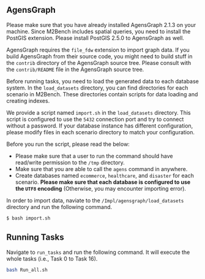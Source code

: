 ## AgensGraph

Please make sure that you have already installed AgensGraph 2.1.3 on your machine.
Since M2Bench includes spatial queries, you need to install the PostGIS extension.
Please install PostGIS 2.5.0 to AgensGraph as well.

AgensGraph requires the `file_fdw` extension to import graph data. 
If you build AgensGraph from their source code, you might need to build stuff in the `contrib` directory of the AgensGraph source tree.
Please consult with the `contrib/README` file in the AgensGraph source tree.

Before running tasks, you need to load the generated data to each database system. 
In the `load_datasets` directory, you can find directories for each scenario in M2Bench.
These directories contain scripts for data loading and creating indexes.

We provide a script named `import.sh` in the `load_datasets` directory.
This script is configured to use the `5432` connection port and try to connect without a password. If your database instance has different configuration, please modify files in each scenario directory to match your configuration.

Before you run the script, please read the below:
- Please make sure that a user to run the command should have read/write permission to the `/tmp` directory.
- Make sure that you are able to call the `agens` command in anywhere.
- Create databases named `ecommerce`, `healthcare`, and `disaster` for each scenario. **Please make sure that each database is configured to use the `UTF8` encoding** (Otherwise, you may encounter importing error).

In order to import data, naviate to the `/Impl/agensgraph/load_datasets` directory and run the following command. 
```bash
$ bash import.sh
```


## Running Tasks

Navigate to `run_tasks` and run the following command.
It will execute the whole tasks (i.e., Task 0 to Task 16).

```bash
bash Run_all.sh
```